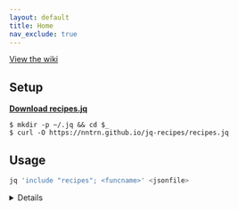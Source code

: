 ```yaml
---
layout: default
title: Home
nav_exclude: true
---
```


[View the wiki](https://github.com/nntrn/jq-recipes/wiki)

## Setup

[**Download recipes.jq**](https://nntrn.github.io/jq-recipes/recipes.jq)

```console
$ mkdir -p ~/.jq && cd $_
$ curl -O https://nntrn.github.io/jq-recipes/recipes.jq
```

## Usage

```sh
jq 'include "recipes"; <funcname>' <jsonfile>
```

<details>
<pre>{% include_relative recipes.jq %}</pre>
</details>
